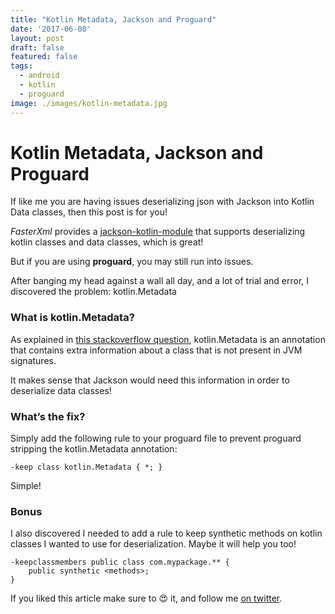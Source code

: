 ```yaml
---
title: "Kotlin Metadata, Jackson and Proguard"
date: '2017-06-08'
layout: post
draft: false
featured: false
tags:
  - android
  - kotlin
  - proguard
image: ./images/kotlin-metadata.jpg
---
```


# Kotlin Metadata, Jackson and Proguard

If like me you are having issues deserializing json with Jackson into Kotlin Data classes, then this post is for you!

*FasterXml* provides a [jackson-kotlin-module](https://github.com/FasterXML/jackson-module-kotlin) that supports deserializing kotlin classes and data classes, which is great!

But if you are using **proguard**, you may still run into issues.

After banging my head against a wall all day, and a lot of trial and error, I discovered the problem: kotlin.Metadata

### What is kotlin.Metadata?

As explained in [this stackoverflow question](https://stackoverflow.com/questions/36816521/is-the-format-of-the-data-held-in-kotlin-metadata-documented-anywhere), kotlin.Metadata is an annotation that contains extra information about a class that is not present in JVM signatures.

It makes sense that Jackson would need this information in order to deserialize data classes!

### What’s the fix?

Simply add the following rule to your proguard file to prevent proguard stripping the kotlin.Metadata annotation:

```
-keep class kotlin.Metadata { *; }
```

Simple!

### Bonus

I also discovered I needed to add a rule to keep synthetic methods on kotlin classes I wanted to use for deserialization. Maybe it will help you too!

```
-keepclassmembers public class com.mypackage.** {
    public synthetic <methods>;
}
```

If you liked this article make sure to 😍 it, and follow me [on twitter](http://twitter.com/athornz).
